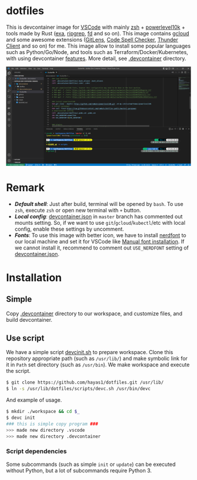# dotfiles
This is devcontainer image for [VSCode](https://github.com/microsoft/vscode) with mainly [zsh](https://github.com/zsh-users/zsh) + [powerlevel10k](https://github.com/romkatv/powerlevel10k) + tools made by Rust ([exa](https://github.com/ogham/exa), [ripgrep](https://github.com/BurntSushi/ripgrep), [fd](https://github.com/sharkdp/fd) and so on). This image contains [gcloud](https://github.com/google-cloud-sdk-unofficial/google-cloud-sdk) and some awesome extensions ([GitLens](https://github.com/gitkraken/vscode-gitlens), [Code Spell Checker](https://github.com/streetsidesoftware/vscode-spell-checker), [Thunder Client](https://github.com/rangav/thunder-client-support) and so on) for me. This image allow to install some popular languages such as Python/Go/Node, and tools such as Terraform/Docker/Kubernetes, with using devcontainer [features](https://github.com/devcontainers/features). More detail, see [.devcontainer](/.devcontainer/) directory.

![main screen](/images/main.png)

# Remark
- ***Default shell***: Just after build, terminal will be opened by `bash`. To use `zsh`, execute `zsh` or open new terminal with `+` button.
- ***Local config***: [devcontainer.json](.devcontainer/devcontainer.json) in `master` branch has commented out mounts setting. So, if we want to use `git`/`gcloud`/`kubectl`/etc with local config, enable these settings by uncomment.
- ***Fonts***: To use this image with better icon, we have to install [nerdfont](https://github.com/ryanoasis/nerd-fonts) to our local machine and set it for VSCode like [Manual font installation](https://github.com/romkatv/powerlevel10k/blob/master/font.md#manual-font-installation). If we cannot install it, recommend to comment out `USE_NERDFONT` setting of [devcontainer.json](/.devcontainer/devcontainer.json).

# Installation
## Simple
Copy [.devcontainer](/.devcontainer/) directory to our workspace, and customize files, and build devcontainer.

## Use script
We have a simple script [devcinit.sh](/scripts/devcinit.sh) to prepare workspace. Clone this repository appropriate path (such as `/usr/lib/`) and make symbolic link for it in `Path` set directory (such as `/usr/bin`). We make workspace and execute the script.
```sh
$ git clone https://github.com/hayas1/dotfiles.git /usr/lib/
$ ln -s /usr/lib/dotfiles/scripts/devc.sh /usr/bin/devc
```
And example of usage.
```sh
$ mkdir ./workspace && cd $_
$ devc init
### this is simple copy program ###
>>> made new directory .vscode
>>> made new directory .devcontainer
```
### Script dependencies
Some subcommands (such as simple `init` or `update`) can be executed without Python, but a lot of subcommands require Python 3.